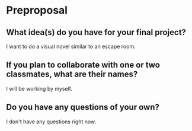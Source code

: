 # Preproposal

## What idea(s) do you have for your final project?

I want to do a visual novel similar to an escape room.

## If you plan to collaborate with one or two classmates, what are their names?

I will be working by myself.

## Do you have any questions of your own?

I don't have any questions right now.
